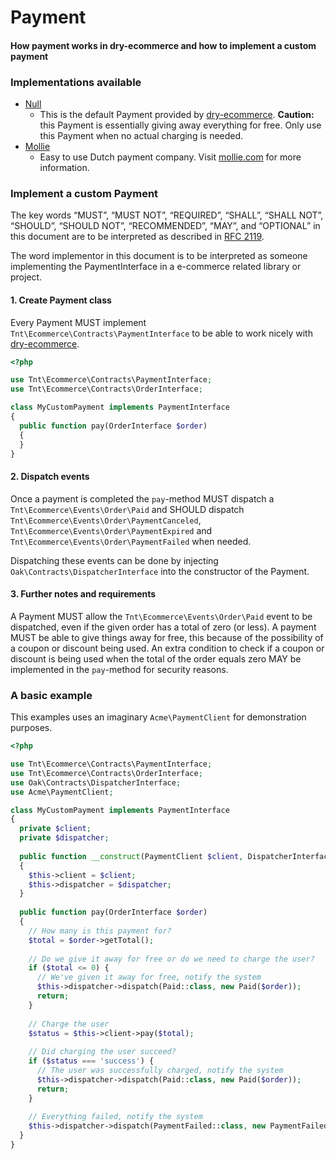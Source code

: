 # Payment
#### How payment works in dry-ecommerce and how to implement a custom payment

### Implementations available
* [Null](https://github.com/reinvanoyen/dry-ecommerce/blob/master/src/Payment/NullPayment.php)
  * This is the default Payment provided by [dry-ecommerce](https://github.com/reinvanoyen/dry-ecommerce). **Caution:** this Payment is essentially giving away everything for free. Only use this Payment when no actual charging is needed.
* [Mollie](https://github.com/reinvanoyen/dry-mollie)
  * Easy to use Dutch payment company. Visit [mollie.com](https://www.mollie.com) for more information.

### Implement a custom Payment

The key words “MUST”, “MUST NOT”, “REQUIRED”, “SHALL”, “SHALL NOT”, “SHOULD”, “SHOULD NOT”, “RECOMMENDED”, “MAY”, 
and “OPTIONAL” in this document are to be interpreted as described in [RFC 2119](https://tools.ietf.org/html/rfc2119).

The word implementor in this document is to be interpreted as someone implementing the PaymentInterface in a e-commerce related library or project.

#### 1. Create Payment class 

Every Payment MUST implement `Tnt\Ecommerce\Contracts\PaymentInterface` to be able to work nicely with [dry-ecommerce](https://github.com/reinvanoyen/dry-ecommerce).

```php
<?php

use Tnt\Ecommerce\Contracts\PaymentInterface;
use Tnt\Ecommerce\Contracts\OrderInterface;

class MyCustomPayment implements PaymentInterface
{
  public function pay(OrderInterface $order)
  {
  }
}
```

#### 2. Dispatch events

Once a payment is completed the `pay`-method MUST dispatch a `Tnt\Ecommerce\Events\Order\Paid` and SHOULD dispatch `Tnt\Ecommerce\Events\Order\PaymentCanceled`, `Tnt\Ecommerce\Events\Order\PaymentExpired` and `Tnt\Ecommerce\Events\Order\PaymentFailed` when needed.

Dispatching these events can be done by injecting `Oak\Contracts\DispatcherInterface` into the constructor of the Payment.

#### 3. Further notes and requirements

A Payment MUST allow the `Tnt\Ecommerce\Events\Order\Paid` event to be dispatched, even if the given order has a total of zero (or less). A payment MUST be able to give things away for free, this because of the possibility of a coupon or discount being used. An extra condition to check if a coupon or discount is being used when the total of the order equals zero MAY be implemented in the `pay`-method for security reasons.

### A basic example

This examples uses an imaginary `Acme\PaymentClient` for demonstration purposes.

```php
<?php

use Tnt\Ecommerce\Contracts\PaymentInterface;
use Tnt\Ecommerce\Contracts\OrderInterface;
use Oak\Contracts\DispatcherInterface;
use Acme\PaymentClient;

class MyCustomPayment implements PaymentInterface
{
  private $client;
  private $dispatcher;
  
  public function __construct(PaymentClient $client, DispatcherInterface $dispatcher)
  {
    $this->client = $client;
    $this->dispatcher = $dispatcher;
  }
  
  public function pay(OrderInterface $order)
  {
    // How many is this payment for?
    $total = $order->getTotal();
    
    // Do we give it away for free or do we need to charge the user?
    if ($total <= 0) {
      // We've given it away for free, notify the system
      $this->dispatcher->dispatch(Paid::class, new Paid($order));
      return;
    }
    
    // Charge the user
    $status = $this->client->pay($total);
    
    // Did charging the user succeed?
    if ($status === 'success') {
      // The user was successfully charged, notify the system
      $this->dispatcher->dispatch(Paid::class, new Paid($order));
      return;
    }
    
    // Everything failed, notify the system
    $this->dispatcher->dispatch(PaymentFailed::class, new PaymentFailed($order));
  }
}
```
